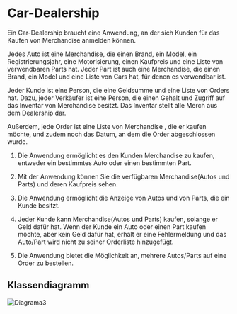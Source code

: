 # Car-Dealership

Ein Car-Dealership braucht eine Anwendung, an der sich Kunden für das Kaufen von Merchandise anmelden können.

Jedes Auto ist eine Merchandise, die einen Brand, ein Model, ein Registrierungsjahr, eine Motorisierung, einen Kaufpreis und eine Liste von verwendbaren Parts hat. Jeder Part ist auch eine Merchandise, die einen Brand, ein Model und eine Liste von Cars hat, für denen es verwendbar ist.    

Jeder Kunde ist eine Person, die eine Geldsumme und eine Liste von Orders hat. Dazu, jeder Verkäufer ist eine Person, die einen Gehalt und Zugriff auf das Inventar von Merchandise besitzt. Das Inventar stellt alle Merch aus dem Dealership dar.

Außerdem, jede Order ist eine Liste von Merchandise  , die er kaufen möchte, und zudem noch das Datum, an dem die Order abgeschlossen wurde.

1.	Die Anwendung ermöglicht es den Kunden Merchandise zu kaufen, entweder ein bestimmtes Auto oder einen bestimmten Part.

2.	Mit der Anwendung können Sie die verfügbaren Merchandise(Autos und Parts) und deren Kaufpreis sehen.

3.	Die Anwendung ermöglicht die Anzeige von Autos und von Parts, die ein Kunde besitzt.

4.	Jeder Kunde kann Merchandise(Autos und Parts) kaufen, solange er Geld dafür hat. Wenn der Kunde ein Auto oder einen Part kaufen möchte,  aber kein Geld dafür hat, erhält er eine Fehlermeldung und das Auto/Part wird nicht zu seiner Orderliste hinzugefügt.

5.	Die Anwendung bietet die Möglichkeit an, mehrere Autos/Parts auf eine Order zu bestellen.



Klassendiagramm
----------------------------------------------------------------------------------------------------------------------------------------------------------------
![Diagrama3](https://user-images.githubusercontent.com/114949622/198679873-cf849bc9-8cd6-4023-b6f6-2a2baf5317b2.png)



